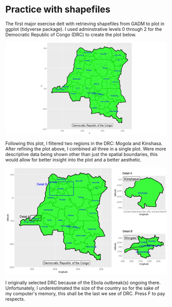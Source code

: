 # Practice with shapefiles

The first major exercise delt with retrieving shapefiles from GADM to plot in ggplot (tidyverse package). I used adminstrative levels 0 through 2 for the Democratic Republic of Congo (DRC) to create the plot below.

![](cod.png)

Following this plot, I filtered two regions in the DRC: Mogola and Kinshasa. After refining the plot above, I combined all three in a single plot. Were more descriptive data being shown other than just the spatial boundaries, this would allow for better insight into the plot and a better aesthetic.

![](cod_subplot.png)

I originally selected DRC because of the Ebola outbreak(s) ongoing there. Unfortunately, I underestimated the size of the country so for the sake of my computer's memory, this shall be the last we see of DRC. Press F to pay respects.
